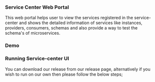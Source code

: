 ### Service Center Web Portal
This web portal helps user to view the services registered in the service-center and shows the detailed information of services like instances, providers, consumers, schemas and also provide a way to test the schema's of microservices.

### Demo


### Running Service-center UI

You can download our release from our release page, alternatively if you wish to run on our own then please follow the below steps;

